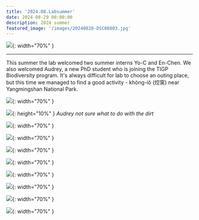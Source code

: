 ```yaml
---
title: '2024.08.Labsummer'
date: 2024-08-29 00:00:00
description: 2024 summer
featured_image: '/images/20240828-DSC08803.jpg'
---
```


![](/images/20240828-DSC08803.jpg){: width="70%" }

---

This summer the lab welcomed two summer interns Yo-C and En-Chen. We also welcomed Audrey, a new PhD student who is joining the TIGP Biodiversity program. It's always difficult for lab to choose an outing place, but this time we managed to find a good activity - khòng-iô (焢窯) near Yangmingshan National Park.
 

![](/images/20240828-DSC08879.jpg){: width="70%" }


![](/images/20240828-DSC08807.jpg){: height="10%" }
*Audrey not sure what to do with the dirt*


![](/images/20240828-DSC08853.jpg){: width="70%" }

![](/images/20240828-DSC08823.jpg){: width="70%" }

![](/images/20240828-DSC08847.jpg){: width="70%" }

![](/images/20240828-DSC08896.jpg){: width="70%" }

![](/images/20240828-DSC08908.jpg){: width="70%" }

![](/images/20240828-DSC08912.jpg){: width="70%" }

![](/images/20240828-DSC08913.jpg){: width="70%" }

![](/images/20240829-DSC08988.jpg){: width="70%" }







